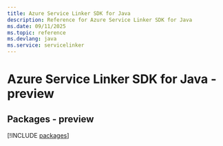 ```yaml
---
title: Azure Service Linker SDK for Java
description: Reference for Azure Service Linker SDK for Java
ms.date: 09/11/2025
ms.topic: reference
ms.devlang: java
ms.service: servicelinker
---
```

# Azure Service Linker SDK for Java - preview
## Packages - preview
[!INCLUDE [packages](service-linker-index.md)]